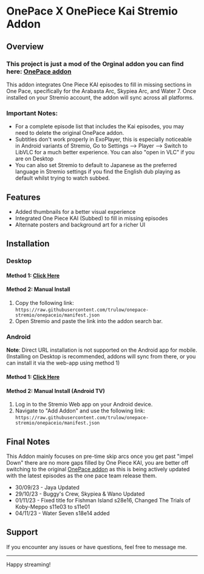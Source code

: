 # OnePace X OnePiece Kai Stremio Addon

## Overview

### This project is just a mod of the Orginal addon you  can find here: [OnePace addon](https://github.com/fedew04/OnePaceStremio)

This addon integrates One Piece KAI episodes to fill in missing sections in One Pace, specifically for the Arabasta Arc, Skypiea Arc, and Water 7. Once installed on your Stremio account, the addon will sync across all platforms.

### Important Notes:

- For a complete episode list that includes the Kai episodes, you may need to delete the original OnePace addon.
- Subtitles don't work properly in ExoPlayer, this is especially noticeable in Android variants of Stremio, Go to Settings --> Player --> Switch to LibVLC for a much better experience. You can also "open in VLC" if you are on Desktop
- You can also set Stremio to default to Japanese as the preferred language in Stremio settings if you find the English dub playing as default whilst trying to watch subbed.

## Features

- Added thumbnails for a better visual experience
- Integrated One Piece KAI (Subbed) to fill in missing episodes
- Alternate posters and background art for a richer UI

## Installation

### Desktop

#### Method 1: [Click Here](https://app.strem.io/shell-v4.4/#/addons/community/all?addon=https%3A%2F%2Fraw.githubusercontent.com%2Ftrulow%2Fonepace-stremio%2Fonepaceio%2Fmanifest.json)

#### Method 2: Manual Install

1. Copy the following link: `https://raw.githubusercontent.com/trulow/onepace-stremio/onepaceio/manifest.json`
2. Open Stremio and paste the link into the addon search bar.

### Android

**Note**: Direct URL installation is not supported on the Android app for mobile. (Installing on Desktop is recommended, addons will sync from there, or you can install it via the web-app using method 1)

#### Method 1: [Click Here](https://app.strem.io/shell-v4.4/#/addons/community/all?addon=https%3A%2F%2Fraw.githubusercontent.com%2Ftrulow%2Fonepace-stremio%2Fonepaceio%2Fmanifest.json)

#### Method 2: Manual Install (Android TV)

1. Log in to the Stremio Web app on your Android device.
2. Navigate to "Add Addon" and use the following link: `https://raw.githubusercontent.com/trulow/onepace-stremio/onepaceio/manifest.json`

## Final Notes

This Addon mainly focuses on pre-time skip arcs once you get past "impel Down" there are no more gaps filled by One Piece KAI, you are better off switching to the original [OnePace addon](https://github.com/fedew04/OnePaceStremio) as this is being actively updated with the latest episodes as the one pace team release them.

- 30/09/23 - Jaya Updated
- 29/10/23 - Buggy's Crew, Skypiea & Wano Updated
- 01/11/23 - Fixed title for Fishman Island s28e16, Changed The Trials of Koby-Meppo s11e03 to s11e01
- 04/11/23 - Water Seven s18e14 added

## Support

If you encounter any issues or have questions, feel free to message me.

---

Happy streaming!

